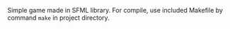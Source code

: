 Simple game made in SFML library. For compile, use included Makefile by command ```make``` in project directory.